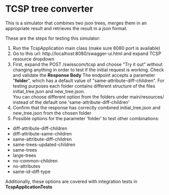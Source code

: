 __**TCSP tree converter**__
======

This is a simulator that combines two json trees, merges them in an appropriate result 
and retrieves the result in a json format.
  
These are the steps for testing this simulator: 
1. Run the TcspApplication main class (make sure 8080 port is available)
2. Go to this url: http://localhost:8080/swagger-ui.html and expand TCSP resource dropdown
3. First, expand the POST /swisscom/tcsp and choose "Try it out" without changing anything in order to test
 if the initial request is working. Check and validate the **Response Body**
The endpoint accepts a parameter "**folder**", which has a default value of "same-attribute-diff-children". 
For testing purposes each folder contains different structure of the files initial_tree.json and new_tree.json.   
You can choose different option from the folders under main/resources/ instead of the default one 'same-attribute-diff-children'
4. Confirm that the response has correctly combined initial_tree.json and new_tree.json from the chosen folder
5. Possible options for the parameter 'folder' to test other combinations:
- diff-attribute-diff-children
- diff-attribute-same-children
- same-attribute-diff-children
- same-trees-updated-children
- same-trees
- large-trees
- no-common-children
- no-attributes
- same-id-diff-type

Additionally, these options are covered with integration tests in **TcspApplicationTests**
